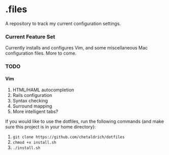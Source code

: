 # .files

A repository to track my current configuration settings.

### Current Feature Set
Currently installs and configures Vim, and some miscellaneous Mac configuration
files. More to come.

### TODO

#### Vim
1. HTML/HAML autocompletion
2. Rails configuration
3. Syntax checking
4. Surround mapping
5. More intelligent tabs?

If you would like to use the dotfiles,  run the following commands
(and make sure this project is in your home directory):

1. ```git clone https://github.com/chetaldrich/dotfiles```
2. ```chmod +x install.sh```
3. ```./install.sh```
